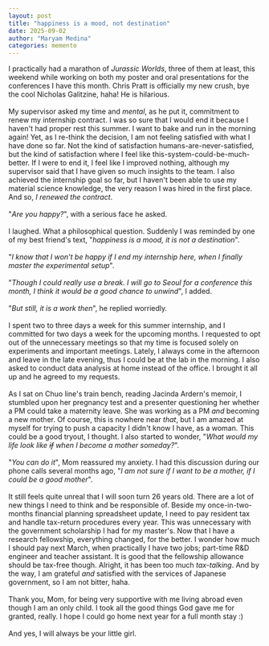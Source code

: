 ```yaml
---
layout: post
title: "happiness is a mood, not destination"
date: 2025-09-02
author: "Maryam Medina"
categories: memento
---
```


I practically had a marathon of *Jurassic Worlds*, three of them at least, this weekend while working on both my poster and oral presentations for the conferences I have this month. Chris Pratt is officially my new crush, bye the cool Nicholas Galitzine, haha! He is hilarious.<br>
<br>
My supervisor asked my time and *mental*, as he put it, commitment to renew my internship contract. I was so sure that I would end it because I haven't had proper rest this summer. I want to bake and run in the morning again! Yet, as I re-think the decision, I am not feeling satisfied with what I have done so far. Not the kind of satisfaction humans-are-never-satisfied, but the kind of satisfaction where I feel like this-system-could-be-much-better. If I were to end it, I feel like I improved nothing, although my supervisor said that I have given so much insights to the team. I also achieved the internship goal so far, but I haven't been able to use my material science knowledge, the very reason I was hired in the first place. And so, *I renewed the contract*.<br>
<br>
"*Are you happy?*", with a serious face he asked.<br>
<br>
I laughed. What a philosophical question. Suddenly I was reminded by one of my best friend's text, "*happiness is a mood, it is not a destination*".<br>
<br>
"*I know that I won't be happy if I end my internship here, when I finally master the experimental setup*".<br>
<br>
"*Though I could really use a break. I will go to Seoul for a conference this month, I think it would be a good chance to unwind*", I added.<br>
<br>
"*But still, it is a work then*", he replied worriedly.<br>
<br>
I spent two to three days a week for this summer internship, and I committed for two days a week for the upcoming months. I requested to opt out of the unnecessary meetings so that my time is focused solely on experiments and important meetings. Lately, I always come in the afternoon and leave in the late evening, thus I could be at the lab in the morning. I also asked to conduct data analysis at home instead of the office. I brought it all up and he agreed to my requests.<br>
<br>
As I sat on Chuo line's train bench, reading Jacinda Ardern's memoir, I stumbled upon her pregnancy test and a presenter questioning her whether a PM could take a maternity leave. She was working as a PM *and* becoming a new mother. Of course, this is nowhere near *that*, but I am amazed at myself for trying to push a capacity I didn't know I have, as a woman. This could be a good tryout, I thought. I also started to wonder, "*What would my life look like ~~if~~ when I become a mother someday?*".<br>
<br>
"*You can do it*", Mom reassured my anxiety. I had this discussion during our phone calls several months ago, "*I am not sure if I want to be a mother, if I could be a good mother*".<br>
<br>
It still feels quite unreal that I will soon turn 26 years old. There are a lot of new things I need to think and be responsible of. Beside my once-in-two-months financial planning spreadsheet update, I need to pay resident tax and handle tax-return procedures every year. This was unnecessary with the government scholarship I had for my master's. Now that I have a research fellowship, everything changed, for the better. I wonder how much I should pay next March, when practically I have two jobs; part-time R&D engineer and teacher assistant. It is good that the fellowship allowance should be tax-free though. Alright, it has been too much *tax-talking*. And by the way, I am grateful *and* satisfied with the services of Japanese government, so I am not bitter, haha.<br>
<br>
Thank you, Mom, for being very supportive with me living abroad even though I am an only child. I took all the good things God gave me for granted, really. I hope I could go home next year for a full month stay :)<br>
<br>
And yes, I will always be your little girl.